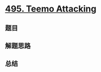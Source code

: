 # [495. Teemo Attacking](https://leetcode.com/problems/teemo-attacking/)

## 题目


## 解题思路


## 总结


